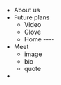  - About us
 - Future plans 
    - Video
    - Glove 
    - Home ----
 - Meet 
    - image
    - bio
    - quote
 - 